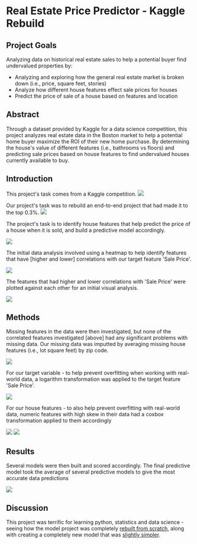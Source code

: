 # Real Estate Price Predictor - Kaggle Rebuild

## Project Goals

Analyzing data on historical real estate sales to help a potential buyer find undervalued properties by:
- Analyzing and exploring how the general real estate market is broken down (i.e., price, square feet, stories)
- Analyze how different house features effect sale prices for houses
- Predict the price of sale of a house based on features and location

## Abstract

Through a dataset provided by Kaggle for a data science competition, this project analyzes real estate data in the Boston market to help a potential home buyer maximize the ROI of their new home purchase. By determining the house's value of different features (i.e., bathrooms vs floors) and predicting sale prices based on house features to find undervalued houses currently available to buy.


## Introduction

This project's task comes from a Kaggle competition.
![](images/Real%20Estate%20-%20Kaggle%20Competition.PNG)

Our project's task was to rebuild an end-to-end project that had made it to the top 0.3%.
![](images/Real%20Estate%20Project%20Model.PNG)

The project's task is to identify house features that help predict the price of a house when it is sold, and build a predictive model accordingly.

![](images/Real%20Estate%20Sale%20Price.PNG)

The initial data analysis involved using a heatmap to help identify features that have [higher and lower] correlations with our target feature 'Sale Price'.

![](images/Real%20Estate%20Heatmap.PNG)

The features that had higher and lower correlations with 'Sale Price' were plotted against each other for an initial visual analysis.

![](images/Real%20Estate%20Pairplot.PNG)

## Methods

Missing features in the data were then investigated, but none of the correlated features investigated [above] had any significant problems with missing data. Our missing data was imputted by averaging missing house features (i.e., lot square feet) by zip code.

![](images/Real%20Estate%20Missing%20Features.PNG)

For our target variable - to help prevent overfitting when working with real-world data, a logarithm transformation was applied to the target feature 'Sale Price'.

![](images/Real%20Estate%20Sale%20Price%20Log.PNG)

For our house features - to also help prevent overfitting with real-world data, numeric features with high skew in their data had a coxbox transformation applied to them accordingly

![](images/Real%20Estate%20Numbers%20Boxplot.PNG)
![](images/Real%20Estate%20Numbers%20Boxplot%20Boxcox.PNG)

## Results

Several models were then built and scored accordingly. The final predictive model took the average of several predictive models to give the most accurate data predictions

![](images/Real%20Estate%20Model%20Scores.PNG)

## Discussion

This project was terrific for learning python, statistics and data science - seeing how the model project was completely [rebuilt from scratch](https://github.com/marky224/Resume-Portfolio/blob/master/Kaggle%20Competition%20-%20Real%20Estate%20Price%20Predictor/Jupyter%20Notebooks/Real%20Estate%20Predictor%20Project.ipynb), along with creating a completely new model that was [slightly simpler](https://github.com/marky224/Resume-Portfolio/blob/master/Kaggle%20Competition%20-%20Real%20Estate%20Price%20Predictor/Jupyter%20Notebooks/Real%20Estate%20Price%20Predictor%20-%20V4.ipynb).
